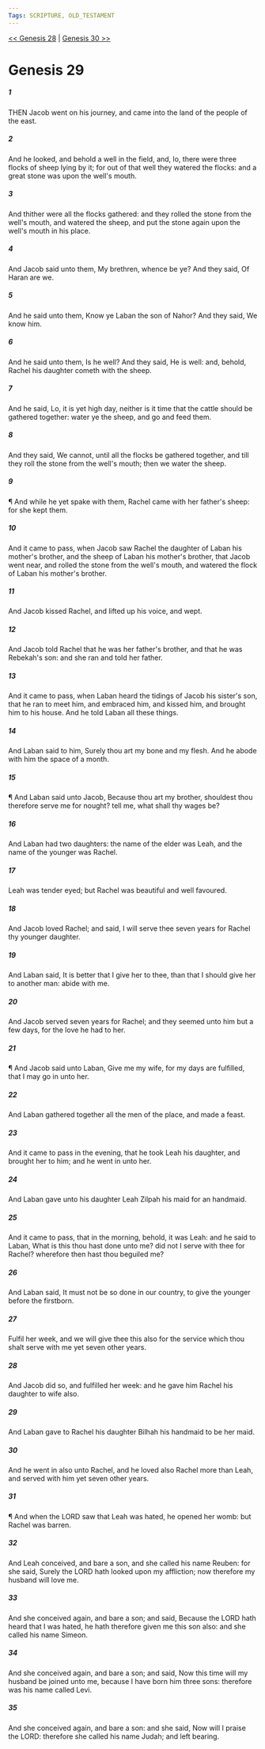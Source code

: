 ```yaml
---
Tags: SCRIPTURE, OLD_TESTAMENT
---
```


[<< Genesis 28](OLD_TESTAMENT/01_Genesis/Genesis_28.md) | [Genesis 30 >>](OLD_TESTAMENT/01_Genesis/Genesis_30.md)

# Genesis 29

##### 1

THEN Jacob went on his journey, and came into the land of the people of the east.

##### 2

And he looked, and behold a well in the field, and, lo, there were three flocks of sheep lying by it; for out of that well they watered the flocks: and a great stone was upon the well's mouth.

##### 3

And thither were all the flocks gathered: and they rolled the stone from the well's mouth, and watered the sheep, and put the stone again upon the well's mouth in his place.

##### 4

And Jacob said unto them, My brethren, whence be ye? And they said, Of Haran are we.

##### 5

And he said unto them, Know ye Laban the son of Nahor? And they said, We know him.

##### 6

And he said unto them, Is he well? And they said, He is well: and, behold, Rachel his daughter cometh with the sheep.

##### 7

And he said, Lo, it is yet high day, neither is it time that the cattle should be gathered together: water ye the sheep, and go and feed them.

##### 8

And they said, We cannot, until all the flocks be gathered together, and till they roll the stone from the well's mouth; then we water the sheep.

##### 9

¶ And while he yet spake with them, Rachel came with her father's sheep: for she kept them.

##### 10

And it came to pass, when Jacob saw Rachel the daughter of Laban his mother's brother, and the sheep of Laban his mother's brother, that Jacob went near, and rolled the stone from the well's mouth, and watered the flock of Laban his mother's brother.

##### 11

And Jacob kissed Rachel, and lifted up his voice, and wept.

##### 12

And Jacob told Rachel that he was her father's brother, and that he was Rebekah's son: and she ran and told her father.

##### 13

And it came to pass, when Laban heard the tidings of Jacob his sister's son, that he ran to meet him, and embraced him, and kissed him, and brought him to his house. And he told Laban all these things.

##### 14

And Laban said to him, Surely thou art my bone and my flesh. And he abode with him the space of a month.

##### 15

¶ And Laban said unto Jacob, Because thou art my brother, shouldest thou therefore serve me for nought? tell me, what shall thy wages be?

##### 16

And Laban had two daughters: the name of the elder was Leah, and the name of the younger was Rachel.

##### 17

Leah was tender eyed; but Rachel was beautiful and well favoured.

##### 18

And Jacob loved Rachel; and said, I will serve thee seven years for Rachel thy younger daughter.

##### 19

And Laban said, It is better that I give her to thee, than that I should give her to another man: abide with me.

##### 20

And Jacob served seven years for Rachel; and they seemed unto him but a few days, for the love he had to her.

##### 21

¶ And Jacob said unto Laban, Give me my wife, for my days are fulfilled, that I may go in unto her.

##### 22

And Laban gathered together all the men of the place, and made a feast.

##### 23

And it came to pass in the evening, that he took Leah his daughter, and brought her to him; and he went in unto her.

##### 24

And Laban gave unto his daughter Leah Zilpah his maid for an handmaid.

##### 25

And it came to pass, that in the morning, behold, it was Leah: and he said to Laban, What is this thou hast done unto me? did not I serve with thee for Rachel? wherefore then hast thou beguiled me?

##### 26

And Laban said, It must not be so done in our country, to give the younger before the firstborn.

##### 27

Fulfil her week, and we will give thee this also for the service which thou shalt serve with me yet seven other years.

##### 28

And Jacob did so, and fulfilled her week: and he gave him Rachel his daughter to wife also.

##### 29

And Laban gave to Rachel his daughter Bilhah his handmaid to be her maid.

##### 30

And he went in also unto Rachel, and he loved also Rachel more than Leah, and served with him yet seven other years.

##### 31

¶ And when the LORD saw that Leah was hated, he opened her womb: but Rachel was barren.

##### 32

And Leah conceived, and bare a son, and she called his name Reuben: for she said, Surely the LORD hath looked upon my affliction; now therefore my husband will love me.

##### 33

And she conceived again, and bare a son; and said, Because the LORD hath heard that I was hated, he hath therefore given me this son also: and she called his name Simeon.

##### 34

And she conceived again, and bare a son; and said, Now this time will my husband be joined unto me, because I have born him three sons: therefore was his name called Levi.

##### 35

And she conceived again, and bare a son: and she said, Now will I praise the LORD: therefore she called his name Judah; and left bearing.
